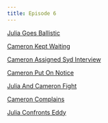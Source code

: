 ```yaml
---
title: Episode 6
---
```


[Julia Goes Ballistic](../synopsis/julia_goes_ballistic.md)

[Cameron Kept Waiting](../synopsis/cameron_kept_waiting.md)

[Cameron Assigned Syd
Interview](../synopsis/cameron_assigned_syd_interview.md)

[Cameron Put On Notice](../synopsis/cameron_put_on_notice.md)

[Julia And Cameron Fight](../synopsis/julia_and_cameron_fight.md)

[Cameron Complains](../synopsis/cameron_complains.md)

[Julia Confronts Eddy](../synopsis/julia_confronts_eddy.md)
